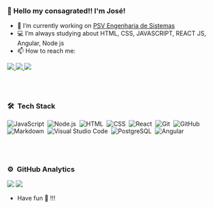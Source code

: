 ### 👋 Hello my consagrated!! I'm José!

- 🔭 I’m currently working on <a href=“http://www.psvsistemas.com.br/“>PSV Engenharia de Sistemas</a>
- 💻 I’m always studying about HTML, CSS, JAVASCRIPT, REACT JS, Angular, Node js
- 📫 How to reach me:

<a href="https://www.linkedin.com/in/jos%C3%A9-lucas-a99367192" alt="linkedin" target="_blank">
   <img src="https://img.shields.io/badge/LinkedIn-%230077B5.svg?&style=flat-square&logo=linkedin&logoColor=white">
</a>
 
<a href="mailto:mendeslucaspj@gmail.com" alt="gmail" target="_blank">
   <img src="https://img.shields.io/badge/-Gmail-FF0000?style=flat-square&labelColor=FF0000&logo=gmail&logoColor=white&link=mailto:mendeslucaspj@gmail.com" />
</a>

<a href="https://www.instagram.com/jose.lucas.m" target="_blank">
 <img src="https://img.shields.io/badge/-Instagram-FF0000?style=flat-square&labelColor=FF0000&logo=instagram&logoColor=white" />
</a>

<br><br>

           
### 🛠 &nbsp;Tech Stack

![JavaScript](https://img.shields.io/badge/-JavaScript-05122A?style=flat&logo=javascript)&nbsp;
![Node.js](https://img.shields.io/badge/-Node.js-05122A?style=flat&logo=node.js)&nbsp;
![HTML](https://img.shields.io/badge/-HTML-05122A?style=flat&logo=HTML5)&nbsp;
![CSS](https://img.shields.io/badge/-CSS-05122A?style=flat&logo=CSS3&logoColor=1572B6)&nbsp;
![React](https://img.shields.io/badge/-React-05122A?style=flat&logo=react)&nbsp;
![Git](https://img.shields.io/badge/-Git-05122A?style=flat&logo=git)&nbsp;
![GitHub](https://img.shields.io/badge/-GitHub-05122A?style=flat&logo=github)&nbsp;
![Markdown](https://img.shields.io/badge/-Markdown-05122A?style=flat&logo=markdown)&nbsp;
![Visual Studio Code](https://img.shields.io/badge/-Visual%20Studio%20Code-05122A?style=flat&logo=visual-studio-code&logoColor=007ACC)&nbsp;
![PostgreSQL](https://img.shields.io/badge/-PostgreSQL-05122A?style=flat&logo=postgresql)&nbsp;
![Angular](https://img.shields.io/badge/-Angular-05122A?style=flat&logo=Angular)&nbsp;

<br><br>


### ⚙️ &nbsp;GitHub Analytics

<img src="https://github-readme-stats.vercel.app/api?username=JLucasM-eng&show_icons=true&theme=tokyonight"/>

<img src="https://github-readme-stats-eight-theta.vercel.app/api/top-langs/?username=JLucasM-eng&layout=compact&langs_count=8&theme=tokyonight&include_all_commits=true&count_private=true"/>

- Have fun 🖖 !!!
